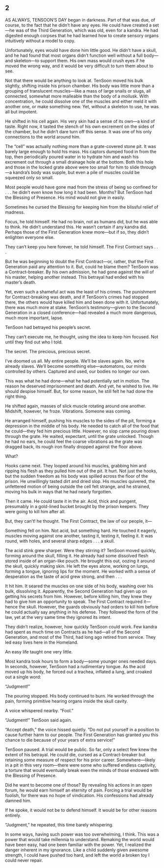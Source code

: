 ## 2


AS ALWAYS, TENSOON’S DAY began in darkness. Part of that was due, of course, to
the fact that he didn’t have any eyes. He could have created a set—he was of
the Third Generation, which was old, even for a kandra. He had digested enough
corpses that he had learned how to create sensory organs intuitively without a
model to copy.

Unfortunately, eyes would have done him little good. He didn’t have a skull,
and he had found that most organs didn’t function well without a full body—and
skeleton—to support them. His own mass would crush eyes if he moved the wrong
way, and it would be very difficult to turn them about to see.

Not that there would be anything to look at. TenSoon moved his bulk slightly,
shifting inside his prison chamber. His body was little more than a grouping of
translucent muscles—like a mass of large snails or slugs, all connected,
somewhat more malleable than the body of a mollusk. With concentration, he
could dissolve one of the muscles and either meld it with another one, or make
something new. Yet, without a skeleton to use, he was all but impotent.

He shifted in his cell again. His very skin had a sense of its own—a kind of
taste. Right now, it tasted the stench of his own excrement on the sides of the
chamber, but he didn’t dare turn off this sense. It was one of his only
connections to the world around him.

The “cell” was actually nothing more than a grate-covered stone pit. It was
barely large enough to hold his mass. His captors dumped food in from the top,
then periodically poured water in to hydrate him and wash his excrement out
through a small drainage hole at the bottom. Both this hole and those in the
locked grate above were too small for him to slide through—a kandra’s body was
supple, but even a pile of muscles could be squeezed only so small.

Most people would have gone mad from the stress of being so confined for . . .
he didn’t even know how long it had been. Months? But TenSoon had the Blessing
of Presence. His mind would not give in easily.

Sometimes he cursed the Blessing for keeping him from the blissful relief of
madness.

Focus, he told himself. He had no brain, not as humans did, but he was able to
think. He didn’t understand this. He wasn’t certain if any kandra did. Perhaps
those of the First Generation knew more—but if so, they didn’t enlighten
everyone else.

They can’t keep you here forever, he told himself. The First Contract says . .
.

But he was beginning to doubt the First Contract—or, rather, that the First
Generation paid any attention to it. But, could he blame them? TenSoon was a
Contract-breaker. By his own admission, he had gone against the will of his
master, helping another instead. This betrayal had ended with his master’s
death.

Yet, even such a shameful act was the least of his crimes. The punishment for
Contract-breaking was death, and if TenSoon’s crimes had stopped there, the
others would have killed him and been done with it. Unfortunately, there was
much more at stake. TenSoon’s testimony—given to the Second Generation in a
closed conference—had revealed a much more dangerous, much more important,
lapse.

TenSoon had betrayed his people’s secret.

They can’t execute me, he thought, using the idea to keep him focused. Not
until they find out who I told.

The secret. The precious, precious secret.

I’ve doomed us all. My entire people. We’ll be slaves again. No, we’re already
slaves. We’ll become something else—automatons, our minds controlled by others.
Captured and used, our bodies no longer our own.

This was what he had done—what he had potentially set in motion. The reason he
deserved imprisonment and death. And yet, he wished to live. He should despise
himself. But, for some reason, he still felt he had done the right thing.

He shifted again, masses of slick muscle rotating around one another. Midshift,
however, he froze. Vibrations. Someone was coming.

He arranged himself, pushing his muscles to the sides of the pit, forming a
depression in the middle of his body. He needed to catch all of the food that
he could—they fed him precious little. However, no slop came pouring down
through the grate. He waited, expectant, until the grate unlocked. Though he
had no ears, he could feel the coarse vibrations as the grate was dragged back,
its rough iron finally dropped against the floor above.

What?

Hooks came next. They looped around his muscles, grabbing him and ripping his
flesh as they pulled him out of the pit. It hurt. Not just the hooks, but the
sudden freedom as his body was spilled across the floor of the prison. He
unwillingly tasted dirt and dried slop. His muscles quivered, the unfettered
motion of being outside the cell felt strange, and he strained, moving his bulk
in ways that he had nearly forgotten.

Then it came. He could taste it in the air. Acid, thick and pungent, presumably
in a gold-lined bucket brought by the prison keepers. They were going to kill
him after all.

But, they can’t! he thought. The First Contract, the law of our people, it—

Something fell on him. Not acid, but something hard. He touched it eagerly,
muscles moving against one another, tasting it, testing it, feeling it. It was
round, with holes, and several sharp edges . . . a skull.

The acid stink grew sharper. Were they stirring it? TenSoon moved quickly,
forming around the skull, filling it. He already had some dissolved flesh
stored inside of an organ-like pouch. He brought this out, oozing it around the
skull, quickly making skin. He left the eyes alone, working on lungs, forming a
tongue, ignoring lips for the moment. He worked with a sense of desperation as
the taste of acid grew strong, and then . . .

It hit him. It seared the muscles on one side of his body, washing over his
bulk, dissolving it. Apparently, the Second Generation had given up on getting
his secrets from him. However, before killing him, they knew they had to give
him an opportunity to speak. The First Contract required it—hence the skull.
However, the guards obviously had orders to kill him before he could actually
say anything in his defense. They followed the form of the law, yet at the very
same time they ignored its intent.

They didn’t realize, however, how quickly TenSoon could work. Few kandra had
spent as much time on Contracts as he had—all of the Second Generation, and
most of the Third, had long ago retired from service. They led easy lives here
in the Homeland.

An easy life taught one very little.

Most kandra took hours to form a body—some younger ones needed days. In
seconds, however, TenSoon had a rudimentary tongue. As the acid moved up his
body, he forced out a trachea, inflated a lung, and croaked out a single word:

“Judgment!”

The pouring stopped. His body continued to burn. He worked through the pain,
forming primitive hearing organs inside the skull cavity.

A voice whispered nearby. “Fool.”

“Judgment!” TenSoon said again.

“Accept death,” the voice hissed quietly. “Do not put yourself in a position to
cause further harm to our people. The First Generation has granted you this
chance to die because of your years of extra service!”

TenSoon paused. A trial would be public. So far, only a select few knew the
extent of his betrayal. He could die, cursed as a Contract-breaker but
retaining some measure of respect for his prior career. Somewhere—likely in a
pit in this very room—there were some who suffered endless captivity, a torture
that would eventually break even the minds of those endowed with the Blessing
of Presence.

Did he want to become one of those? By revealing his actions in an open forum,
he would earn himself an eternity of pain. Forcing a trial would be foolish,
for there was no hope of vindication. His confessions had already damned him.

If he spoke, it would not be to defend himself. It would be for other reasons
entirely.

“Judgment,” he repeated, this time barely whispering.



In some ways, having such power was too overwhelming, I think. This was a power
that would take millennia to understand. Remaking the world would have been
easy, had one been familiar with the power. Yet, I realized the danger inherent
in my ignorance. Like a child suddenly given awesome strength, I could have
pushed too hard, and left the world a broken toy I could never repair.





